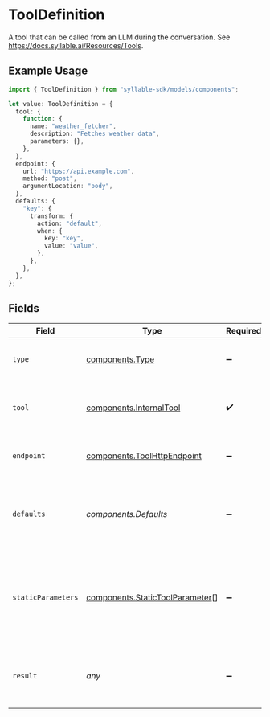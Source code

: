 # ToolDefinition

A tool that can be called from an LLM during the conversation. See https://docs.syllable.ai/Resources/Tools.

## Example Usage

```typescript
import { ToolDefinition } from "syllable-sdk/models/components";

let value: ToolDefinition = {
  tool: {
    function: {
      name: "weather_fetcher",
      description: "Fetches weather data",
      parameters: {},
    },
  },
  endpoint: {
    url: "https://api.example.com",
    method: "post",
    argumentLocation: "body",
  },
  defaults: {
    "key": {
      transform: {
        action: "default",
        when: {
          key: "key",
          value: "value",
        },
      },
    },
  },
};
```

## Fields

| Field                                                                                              | Type                                                                                               | Required                                                                                           | Description                                                                                        |
| -------------------------------------------------------------------------------------------------- | -------------------------------------------------------------------------------------------------- | -------------------------------------------------------------------------------------------------- | -------------------------------------------------------------------------------------------------- |
| `type`                                                                                             | [components.Type](../../models/components/type.md)                                                 | :heavy_minus_sign:                                                                                 | The action to take when the LLM calls the tool.                                                    |
| `tool`                                                                                             | [components.InternalTool](../../models/components/internaltool.md)                                 | :heavy_check_mark:                                                                                 | A tool definition to be used by the OpenAI API.                                                    |
| `endpoint`                                                                                         | [components.ToolHttpEndpoint](../../models/components/toolhttpendpoint.md)                         | :heavy_minus_sign:                                                                                 | The configuration for an HTTP API call.                                                            |
| `defaults`                                                                                         | *components.Defaults*                                                                              | :heavy_minus_sign:                                                                                 | The default values for the parameters of the function/tool call.                                   |
| `staticParameters`                                                                                 | [components.StaticToolParameter](../../models/components/statictoolparameter.md)[]                 | :heavy_minus_sign:                                                                                 | Parameters for the tool whose values should be set at config time (i.e., not provided by the LLM). |
| `result`                                                                                           | *any*                                                                                              | :heavy_minus_sign:                                                                                 | The optional result of the tool call. Only used for `context` tools.                               |